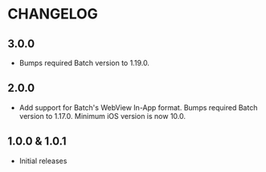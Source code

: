 # CHANGELOG

## 3.0.0

 * Bumps required Batch version to 1.19.0.

## 2.0.0

 * Add support for Batch's WebView In-App format. Bumps required Batch version to 1.17.0. Minimum iOS version is now 10.0.


## 1.0.0 & 1.0.1

 * Initial releases
